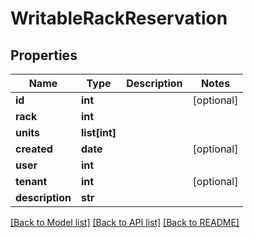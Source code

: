 # WritableRackReservation

## Properties
Name | Type | Description | Notes
------------ | ------------- | ------------- | -------------
**id** | **int** |  | [optional] 
**rack** | **int** |  | 
**units** | **list[int]** |  | 
**created** | **date** |  | [optional] 
**user** | **int** |  | 
**tenant** | **int** |  | [optional] 
**description** | **str** |  | 

[[Back to Model list]](../README.md#documentation-for-models) [[Back to API list]](../README.md#documentation-for-api-endpoints) [[Back to README]](../README.md)


